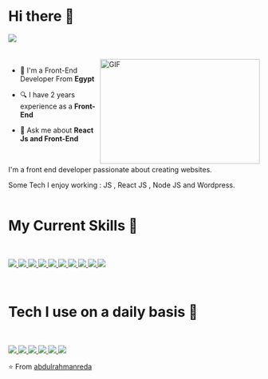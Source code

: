# Hi there 👋

<p align="left">
<a href="https://github.com/abdulrahmanred3">
<img  src="https://readme-components.vercel.app/api?component=text&text=IM%20AREDA&fill=linear-gradient%28to%20top%2C%20%2309203f%200%25%2C%20%23537895%20100%25%29%3B">
</a> 
<br><br><br>

<img align="right" alt="GIF" src="https://github.com/abhisheknaiidu/abhisheknaiidu/blob/master/code.gif?raw=true" width="320" height="210" />
 
- 🔭 I'm a Front-End Developer From **Egypt** 

- 🔍 I have 2 years experience as a **Front-End**
 
- 💬 Ask me about **React Js and Front-End** 

<br>
 
I'm a front end developer passionate about creating websites. <br>

Some Tech I enjoy working : JS , React JS , Node JS and Wordpress.
<br><br>

# My Current Skills 🚀
<br>
<p align="left"> 
 
<a href="https://github.com/abdulrahmanred3">
<img  src="https://readme-components.vercel.app/api?component=logo&fill=09203f&logo=react&animation=spin&svgfill=15d8fe">  
</a>
  
<a href="https://github.com/abdulrahmanred3">
<img  src="https://readme-components.vercel.app/api?component=logo&fill=09203f&logo=typescript&svgfill=2d79c7">
</a>
  
<a href="https://github.com/abdulrahmanred3">
<img  src="https://readme-components.vercel.app/api?component=logo&fill=09203f&logo=webpack&svgfill=8ed5fa">
</a>
  
<a href="https://github.com/abdulrahmanred3">
<img  src="https://readme-components.vercel.app/api?component=logo&fill=09203f&logo=node.js&svgfill=00B300">
</a>
  
<a href="https://github.com/abdulrahmanred3">
<img  src="https://readme-components.vercel.app/api?component=logo&fill=09203f&logo=wordpress&svgfill=00B2DF">  
</a>
  
<a href="https://github.com/abdulrahmanred3">
<img  src="https://readme-components.vercel.app/api?component=logo&fill=09203f&logo=sass&svgfill=cd6799">
</a>
  
<a href="https://github.com/abdulrahmanred3">
<img  src="https://readme-components.vercel.app/api?component=logo&fill=09203f&logo=html5&svgfill=f06629">
</a>
  
<a href="https://github.com/abdulrahmanred3">
<img  src="https://readme-components.vercel.app/api?component=logo&fill=09203f&logo=javascript&svgfill=f6df1c">
</a>
  
<a href="https://github.com/abdulrahmanred3">
<img  src="https://readme-components.vercel.app/api?component=logo&fill=09203f&logo=CSS3&svgfill=028dd1">
</a>
  
<a href="https://github.com/abdulrahmanred3">
<img  src="https://readme-components.vercel.app/api?component=logo&fill=09203f&logo=github">
</a>

</p>
<br>

# Tech I use on a daily basis 💛
<br>
<p align="left">
  
<a href="https://github.com/abdulrahmanred3">
<img  src="https://readme-components.vercel.app/api?component=linearprogress&skill=HTML&value=80&design=candy&fill=FFC83D">
</a>
  
<a href="https://github.com/abdulrahmanred3">
<img  src="https://readme-components.vercel.app/api?component=linearprogress&skill=CSS&value=70&design=candy&fill=FFC83D">
</a>
  
<a href="https://github.com/abdulrahmanred3">
<img  src="https://readme-components.vercel.app/api?component=linearprogress&skill=JS&value=50&design=candy&fill=FFC83D">
</a>
  
<a href="https://github.com/abdulrahmanred3">
<img  src="https://readme-components.vercel.app/api?component=linearprogress&skill=REACT&value=60&design=candy&fill=FFC83D">
</a>
  
<a href="https://github.com/abdulrahmanred3">
<img  src="https://readme-components.vercel.app/api?component=linearprogress&skill=NODE&value=50&design=candy&fill=FFC83D">
</a>
  
<a href="https://github.com/abdulrahmanred3">
<img  src="https://readme-components.vercel.app/api?component=linearprogress&skill=GIT&value=70&design=candy&fill=FFC83D">
</a>
  
</p>



⭐ From [abdulrahmanreda](https://github.com/abdulrahmanred3)
